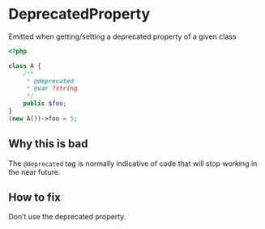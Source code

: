 # DeprecatedProperty

Emitted when getting/setting a deprecated property of a given class

```php
<?php

class A {
    /**
     * @deprecated
     * @var ?string
     */
    public $foo;
}
(new A())->foo = 5;
```

## Why this is bad

The `@deprecated` tag is normally indicative of code that will stop working in the near future.

## How to fix

Don’t use the deprecated property.
